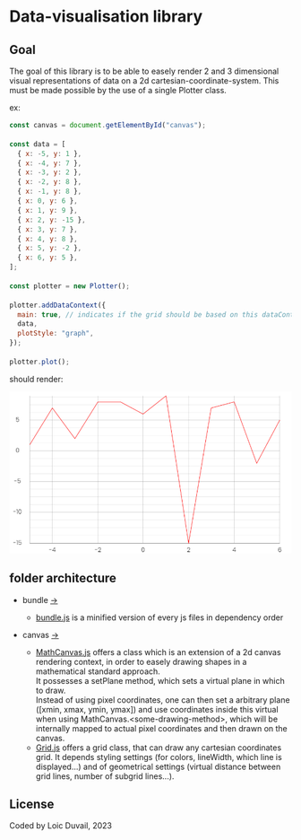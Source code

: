 # Data-visualisation library

## Goal

The goal of this library is to be able to easely render 2 and 3 dimensional visual representations of data on a 2d cartesian-coordinate-system.
This must be made possible by the use of a single Plotter class.

ex:

```javascript
const canvas = document.getElementById("canvas");

const data = [
  { x: -5, y: 1 },
  { x: -4, y: 7 },
  { x: -3, y: 2 },
  { x: -2, y: 8 },
  { x: -1, y: 8 },
  { x: 0, y: 6 },
  { x: 1, y: 9 },
  { x: 2, y: -15 },
  { x: 3, y: 7 },
  { x: 4, y: 8 },
  { x: 5, y: -2 },
  { x: 6, y: 5 },
];

const plotter = new Plotter();

plotter.addDataContext({
  main: true, // indicates if the grid should be based on this dataContext
  data,
  plotStyle: "graph",
});

plotter.plot();
```

should render:

![image](assets/imgs/graph-1.png)

## folder architecture

- bundle [->](src/bundle/)

  - [bundle.js](src/bundle/bundle.js) is a minified version of every js files in dependency order

- canvas [->](src/canvas)

  - [MathCanvas.js](src/canvas/MathCanvas.js) offers a class which is an extension of a 2d canvas rendering context, in order to easely drawing shapes in a mathematical standard approach.  
    It possesses a setPlane method, which sets a virtual plane in which to draw.  
     Instead of using pixel coordinates, one can then set a arbitrary plane (\[xmin, xmax, ymin, ymax\]) and use coordinates inside this virtual when using MathCanvas.&lt;some-drawing-method&gt;, which will be internally mapped to actual pixel coordinates and then drawn on the canvas.
  - [Grid.js](src/canvas/Grid.js) offers a grid class, that can draw any cartesian coordinates grid. It depends styling settings (for colors, lineWidth, which line is displayed...) and of geometrical settings (virtual distance between grid lines, number of subgrid lines...).

## License

Coded by Loic Duvail, 2023
